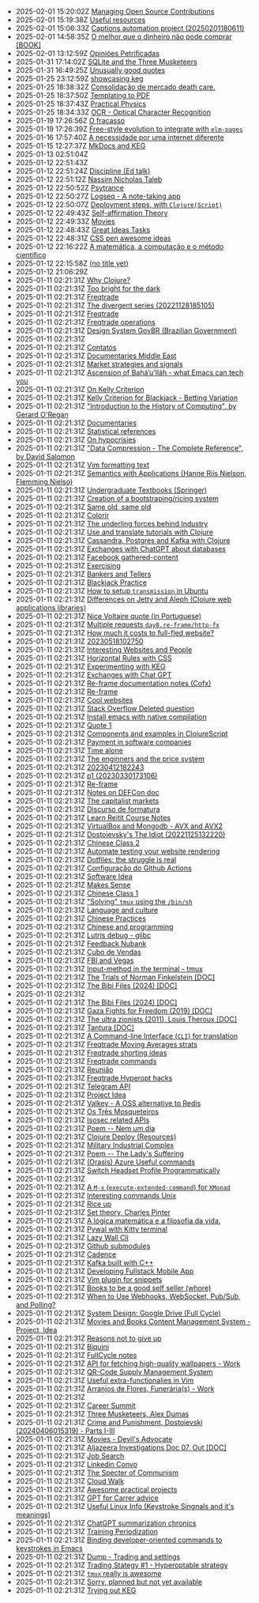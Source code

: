 * 2025-02-01 15:20:02Z [Managing Open Source Contributions](../187)
* 2025-02-01 15:19:38Z [Useful resources](../188)
* 2025-02-01 15:06:33Z [Captions automation project (20250201180611) ](../186)
* 2025-02-01 14:58:35Z [O melhor que o dinheiro não pode comprar [BOOK]](../185)
* 2025-02-01 13:12:59Z [Opiniões Petrificadas](../184)
* 2025-01-31 17:14:02Z [SQLite and the Three Musketeers](../182)
* 2025-01-31 16:49:25Z [Unusually good quotes](../88)
* 2025-01-25 23:12:59Z [showcasing keg](../181)
* 2025-01-25 18:38:32Z [Consolidação de mercado death care.](../87)
* 2025-01-25 18:37:50Z [Templating to PDF](../180)
* 2025-01-25 18:37:43Z [Practical Physics](../105)
* 2025-01-25 18:34:33Z [OCR - Optical Character Recognition](../66)
* 2025-01-19 17:26:56Z [O fracasso](../177)
* 2025-01-19 17:26:39Z [Free-style evolution to integrate with `elm-pages`](../178)
* 2025-01-16 17:57:40Z [A necessidade por uma internet diferente](../176)
* 2025-01-15 12:27:37Z [MkDocs and KEG](../175)
* 2025-01-13 02:51:04Z [](../15)
* 2025-01-12 22:51:43Z [](../97)
* 2025-01-12 22:51:24Z [Discipline (Ed talk)](../90)
* 2025-01-12 22:51:12Z [Nassim Nicholas Taleb](../84)
* 2025-01-12 22:50:52Z [Psytrance ](../74)
* 2025-01-12 22:50:27Z [Logseq - A note-taking app](../72)
* 2025-01-12 22:50:07Z [Deployment steps, with `Clojure(Script)`](../56)
* 2025-01-12 22:49:43Z [Self-affirmation Theory](../152)
* 2025-01-12 22:49:33Z [Movies](../115)
* 2025-01-12 22:48:43Z [Great Ideas Tasks](../136)
* 2025-01-12 22:48:31Z [CSS pen awesome ideas](../128)
* 2025-01-12 22:16:22Z [A matemática, a computação e o método científico](../94)
* 2025-01-12 22:15:58Z [(no title yet) ](../71)
* 2025-01-12 21:06:29Z [](../173)
* 2025-01-11 02:21:31Z [Why Clojure?](../86)
* 2025-01-11 02:21:31Z [Too bright for the dark](../85)
* 2025-01-11 02:21:31Z [Freqtrade](../89)
* 2025-01-11 02:21:31Z [The divergent series (20221128185105)](../9)
* 2025-01-11 02:21:31Z [Freqtrade](../91)
* 2025-01-11 02:21:31Z [Freqtrade operations](../92)
* 2025-01-11 02:21:31Z [Design System GovBR (Brazilian Government)](../93)
* 2025-01-11 02:21:31Z [](../95)
* 2025-01-11 02:21:31Z [Contatos](../96)
* 2025-01-11 02:21:31Z [Documentaries Middle East](../98)
* 2025-01-11 02:21:31Z [Market strategies and signals](../99)
* 2025-01-11 02:21:31Z [Ascension of Bahá’u’lláh - what Emacs can tech you](../63)
* 2025-01-11 02:21:31Z [On Kelly Criterion](../80)
* 2025-01-11 02:21:31Z [Kelly Criterion for Blackjack - Betting Variation](../76)
* 2025-01-11 02:21:31Z ["Introduction to the History of Computing", by Gerard O'Regan](../73)
* 2025-01-11 02:21:31Z [Documentaries](../77)
* 2025-01-11 02:21:31Z [Statistical references](../78)
* 2025-01-11 02:21:31Z [On hypocrisies](../79)
* 2025-01-11 02:21:31Z ["Data Compression - The Complete Reference", by David Salomon](../70)
* 2025-01-11 02:21:31Z [Vim formatting text](../7)
* 2025-01-11 02:21:31Z [Semantics with Applications (Hanne Riis Nielson, Flemming Nielso)](../69)
* 2025-01-11 02:21:31Z [Undergraduate Textbooks (Springer)](../68)
* 2025-01-11 02:21:31Z [Creation of a bootstraping/ricing system](../67)
* 2025-01-11 02:21:31Z [Same old, same old](../64)
* 2025-01-11 02:21:31Z [Colorir](../83)
* 2025-01-11 02:21:31Z [The underling forces behind Industry](../8)
* 2025-01-11 02:21:31Z [Use and translate tutorials with Clojure](../62)
* 2025-01-11 02:21:31Z [Cassandra, Postgres and Kafka with Clojure](../61)
* 2025-01-11 02:21:31Z [Exchanges with ChatGPT about databases](../60)
* 2025-01-11 02:21:31Z [Facebook gathered-content](../6)
* 2025-01-11 02:21:31Z [Exercising](../82)
* 2025-01-11 02:21:31Z [Bankers and Tellers](../81)
* 2025-01-11 02:21:31Z [Blackjack Practice](../75)
* 2025-01-11 02:21:31Z [How to setup `transmission` in Ubuntu](../51)
* 2025-01-11 02:21:31Z [Differences on Jetty and Aleph (Clojure web applications libraries)](../55)
* 2025-01-11 02:21:31Z [Nice Voltaire quote (in Portuguese)](../54)
* 2025-01-11 02:21:31Z [Multiple requests `day8.re-frame/http-fx`](../53)
* 2025-01-11 02:21:31Z [How much it costs to full-fled website?](../52)
* 2025-01-11 02:21:31Z [20230518102750](../57)
* 2025-01-11 02:21:31Z [Interesting Websites and People](../58)
* 2025-01-11 02:21:31Z [Horizontal Rules with CSS](../50)
* 2025-01-11 02:21:31Z [Experimenting with KEG](../5)
* 2025-01-11 02:21:31Z [Exchanges with Chat GPT](../59)
* 2025-01-11 02:21:31Z [Re-frame documentation notes (Cofx)](../49)
* 2025-01-11 02:21:31Z [Re-frame](../41)
* 2025-01-11 02:21:31Z [Cool websites](../37)
* 2025-01-11 02:21:31Z [Stack Overflow Deleted question](../46)
* 2025-01-11 02:21:31Z [Install emacs with native compilation](../45)
* 2025-01-11 02:21:31Z [Quote 1](../43)
* 2025-01-11 02:21:31Z [Components and examples in ClojureScript](../42)
* 2025-01-11 02:21:31Z [Payment in software companies](../48)
* 2025-01-11 02:21:31Z [Time alone](../40)
* 2025-01-11 02:21:31Z [The enginners and the price system](../4)
* 2025-01-11 02:21:31Z [20230412182243](../39)
* 2025-01-11 02:21:31Z [p1 (20230330173106)](../38)
* 2025-01-11 02:21:31Z [Re-frame](../47)
* 2025-01-11 02:21:31Z [Notes on DEFCon doc](../35)
* 2025-01-11 02:21:31Z [The capitalist markets](../34)
* 2025-01-11 02:21:31Z [Discurso de formatura](../33)
* 2025-01-11 02:21:31Z [Learn Reitit Course Notes](../32)
* 2025-01-11 02:21:31Z [VirtualBox and Mongodb - AVX and AVX2](../31)
* 2025-01-11 02:21:31Z [Dostoievsky's The Idiot (20221125132220)](../3)
* 2025-01-11 02:21:31Z [Chinese Class 2](../25)
* 2025-01-11 02:21:31Z [Automate testing your website rendering](../29)
* 2025-01-11 02:21:31Z [Dotfiles: the struggle is real](../28)
* 2025-01-11 02:21:31Z [Configuração do Github Actions](../27)
* 2025-01-11 02:21:31Z [Software Idea](../26)
* 2025-01-11 02:21:31Z [Makes Sense](../2)
* 2025-01-11 02:21:31Z [Chinese Class 1](../22)
* 2025-01-11 02:21:31Z ["Solving" `tmux` using the `/bin/sh`](../24)
* 2025-01-11 02:21:31Z [Language and culture](../21)
* 2025-01-11 02:21:31Z [Chinese Practices](../20)
* 2025-01-11 02:21:31Z [Chinese and programming](../19)
* 2025-01-11 02:21:31Z [Lutris debug - glibc](../18)
* 2025-01-11 02:21:31Z [Feedback Nubank](../172)
* 2025-01-11 02:21:31Z [Cubo de Vendas](../171)
* 2025-01-11 02:21:31Z [FBI and Vegas](../170)
* 2025-01-11 02:21:31Z [Input-method in the terminal - tmux](../17)
* 2025-01-11 02:21:31Z [The Trials of Norman Finkelstein [DOC]](../169)
* 2025-01-11 02:21:31Z [The Bibi Files (2024) [DOC]](../168)
* 2025-01-11 02:21:31Z [](../164)
* 2025-01-11 02:21:31Z [The Bibi Files (2024) [DOC]](../163)
* 2025-01-11 02:21:31Z [Gaza Fights for Freedom (2019) [DOC]](../162)
* 2025-01-11 02:21:31Z [The ultra zionists (2011), Louis Theroux [DOC]](../161)
* 2025-01-11 02:21:31Z [Tantura [DOC]](../160)
* 2025-01-11 02:21:31Z [A Command-line Interface (`CLI`) for translation](../16)
* 2025-01-11 02:21:31Z [Freqtrade Moving Averages strats](../159)
* 2025-01-11 02:21:31Z [Freqtrade shorting ideas](../158)
* 2025-01-11 02:21:31Z [Freqtrade commands](../157)
* 2025-01-11 02:21:31Z [Reunião](../156)
* 2025-01-11 02:21:31Z [Freqtrade Hyperopt hacks](../155)
* 2025-01-11 02:21:31Z [Telegram API](../154)
* 2025-01-11 02:21:31Z [Project Idea](../153)
* 2025-01-11 02:21:31Z [Valkey - A OSS alternative to Redis](../151)
* 2025-01-11 02:21:31Z [Os Três Mosqueteiros ](../150)
* 2025-01-11 02:21:31Z [Isosec related APIs](../149)
* 2025-01-11 02:21:31Z [Poem -- Nem um dia](../148)
* 2025-01-11 02:21:31Z [Clojure Deploy (Resources)](../147)
* 2025-01-11 02:21:31Z [Military Industrial Complex](../146)
* 2025-01-11 02:21:31Z [Poem -- The Lady's Suffering](../145)
* 2025-01-11 02:21:31Z [(Orasis) Azure Useful commands](../144)
* 2025-01-11 02:21:31Z [Switch Headset Profile Programmatically ](../143)
* 2025-01-11 02:21:31Z [](../142)
* 2025-01-11 02:21:31Z [A `M-x` (`execute-extended-command`) for `XMonad`](../141)
* 2025-01-11 02:21:31Z [Interesting commands Unix](../140)
* 2025-01-11 02:21:31Z [Rice up](../139)
* 2025-01-11 02:21:31Z [Set theory, Charles Pinter](../138)
* 2025-01-11 02:21:31Z [A lógica matemática e a filosofia da vida.](../137)
* 2025-01-11 02:21:31Z [Pywal with Kitty terminal](../135)
* 2025-01-11 02:21:31Z [Lazy Wall Cli](../134)
* 2025-01-11 02:21:31Z [Github submodules](../133)
* 2025-01-11 02:21:31Z [Cadence](../132)
* 2025-01-11 02:21:31Z [Kafka built with C++](../131)
* 2025-01-11 02:21:31Z [Developing Fullstack Mobile App](../130)
* 2025-01-11 02:21:31Z [Vim plugin for snippets](../13)
* 2025-01-11 02:21:31Z [Books to be a good self seller (whore)](../129)
* 2025-01-11 02:21:31Z [When to Use Webhooks, WebSocket, Pub/Sub, and Polling?](../127)
* 2025-01-11 02:21:31Z [System Design: Google Drive (Full Cycle)](../126)
* 2025-01-11 02:21:31Z [Movies and Books Content Management System - Project, Idea](../125)
* 2025-01-11 02:21:31Z [Reasons not to give up](../124)
* 2025-01-11 02:21:31Z [Biquini](../123)
* 2025-01-11 02:21:31Z [FullCycle notes](../122)
* 2025-01-11 02:21:31Z [API for fetching high-quality wallpapers - Work](../121)
* 2025-01-11 02:21:31Z [QR-Code Supply Management System](../120)
* 2025-01-11 02:21:31Z [Useful extra-functionalies in Vim](../12)
* 2025-01-11 02:21:31Z [Arranjos de Flores, Funerária(s) - Work](../119)
* 2025-01-11 02:21:31Z [](../118)
* 2025-01-11 02:21:31Z [Career Summit](../117)
* 2025-01-11 02:21:31Z [Three Musketeers, Alex Dumas](../116)
* 2025-01-11 02:21:31Z [Crime and Punishment, Dostoievski (20240406015319) - Parts I-III](../114)
* 2025-01-11 02:21:31Z [Movies - Devil's Advocate](../113)
* 2025-01-11 02:21:31Z [Aljazeera Investigations Doc 07, Out [DOC]](../112)
* 2025-01-11 02:21:31Z [Job Search](../111)
* 2025-01-11 02:21:31Z [Linkedin Convo](../110)
* 2025-01-11 02:21:31Z [The Specter of Communism](../11)
* 2025-01-11 02:21:31Z [Cloud Walk ](../109)
* 2025-01-11 02:21:31Z [Awesome practical projects](../108)
* 2025-01-11 02:21:31Z [GPT for Carrer advice](../107)
* 2025-01-11 02:21:31Z [Useful Linux Info (Keystroke Singnals and it's meanings)](../106)
* 2025-01-11 02:21:31Z [ChatGPT summarization chronics](../104)
* 2025-01-11 02:21:31Z [Training Periodization](../103)
* 2025-01-11 02:21:31Z [Binding developer-oriented commands to keystrokes in Emacs](../102)
* 2025-01-11 02:21:31Z [Dump - Trading and settings](../101)
* 2025-01-11 02:21:31Z [Trading Stategy #1 - Hyperoptable strategy](../100)
* 2025-01-11 02:21:31Z [`tmux` really is awesome](../10)
* 2025-01-11 02:21:31Z [Sorry, planned but not yet available](../0)
* 2025-01-11 02:21:31Z [Trying out KEG](../1)
